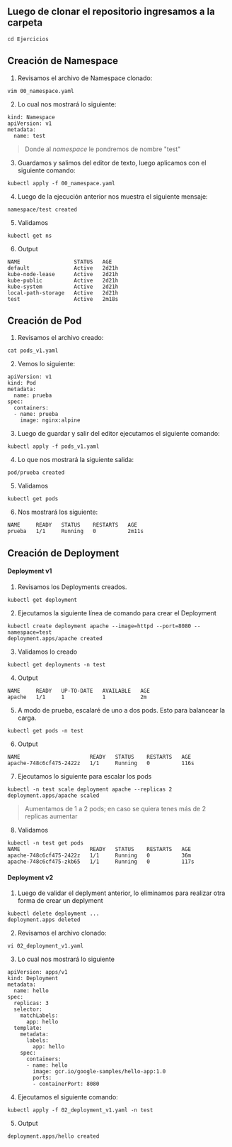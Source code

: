 ## Luego de clonar el repositorio ingresamos a la carpeta
~~~
cd Ejercicios
~~~
## Creación de Namespace
1. Revisamos el archivo de Namespace clonado:
~~~
vim 00_namespace.yaml
~~~
2. Lo cual nos mostrará lo siguiente:
~~~
kind: Namespace
apiVersion: v1
metadata:
  name: test
~~~
>Donde al *namespace* le pondremos de nombre "test"
3. Guardamos y salimos del editor de texto, luego aplicamos con el siguiente comando:
~~~
kubectl apply -f 00_namespace.yaml
~~~
4. Luego de la ejecución anterior nos muestra el siguiente mensaje:
~~~
namespace/test created
~~~
5. Validamos
~~~
kubectl get ns
~~~
6. Output
~~~
NAME                 STATUS   AGE
default              Active   2d21h
kube-node-lease      Active   2d21h
kube-public          Active   2d21h
kube-system          Active   2d21h
local-path-storage   Active   2d21h
test                 Active   2m18s
~~~
## Creación de Pod
1. Revisamos el archivo creado:
~~~
cat pods_v1.yaml
~~~
2. Vemos lo siguiente:
~~~
apiVersion: v1
kind: Pod
metadata:
  name: prueba
spec:
  containers:
  - name: prueba
    image: nginx:alpine
~~~
3. Luego de guardar y salir del editor ejecutamos el siguiente comando:
~~~
kubectl apply -f pods_v1.yaml
~~~
4. Lo que nos mostrará la siguiente salida:
~~~
pod/prueba created
~~~
5. Validamos
~~~
kubectl get pods
~~~
6. Nos mostrará los siguiente:
~~~
NAME     READY   STATUS    RESTARTS   AGE
prueba   1/1     Running   0          2m11s
~~~
## Creación de Deployment
#### Deployment v1
1. Revisamos los Deployments creados.
~~~
kubectl get deployment
~~~
2. Ejecutamos la siguiente línea de comando para crear el Deployment
~~~
kubectl create deployment apache --image=httpd --port=8080 --namespace=test
deployment.apps/apache created
~~~
3. Validamos lo creado
~~~
kubectl get deployments -n test
~~~
4. Output
~~~
NAME     READY   UP-TO-DATE   AVAILABLE   AGE
apache   1/1     1            1           2m
~~~
5. A modo de prueba, escalaré de uno a dos pods. Esto para balancear la carga.
~~~
kubectl get pods -n test
~~~
6. Output
~~~
NAME                      READY   STATUS    RESTARTS   AGE
apache-748c6cf475-2422z   1/1     Running   0          116s
~~~
7. Ejecutamos lo siguiente para escalar los pods
~~~
kubectl -n test scale deployment apache --replicas 2
deployment.apps/apache scaled
~~~
>Aumentamos de 1 a 2 pods; en caso se quiera tenes más de 2 replicas aumentar
8. Validamos
~~~
kubectl -n test get pods
NAME                      READY   STATUS    RESTARTS   AGE
apache-748c6cf475-2422z   1/1     Running   0          36m
apache-748c6cf475-zkb65   1/1     Running   0          117s
~~~
#### Deployment v2
1. Luego de validar el deplyment anterior, lo eliminamos para realizar otra forma de crear un deplyment
~~~
kubectl delete deployment ...
deployment.apps deleted
~~~
2. Revisamos el archivo clonado:
~~~
vi 02_deployment_v1.yaml
~~~
3. Lo cual nos mostrará lo siguiente
~~~
apiVersion: apps/v1
kind: Deployment
metadata:
  name: hello
spec:
  replicas: 3
  selector:
    matchLabels:
      app: hello
  template:
    metadata:
      labels:
        app: hello
    spec:
      containers:
      - name: hello
        image: gcr.io/google-samples/hello-app:1.0
        ports:
        - containerPort: 8080
~~~
4. Ejecutamos el siguiente comando:
~~~
kubectl apply -f 02_deployment_v1.yaml -n test
~~~
5. Output
~~~
deployment.apps/hello created
~~~
